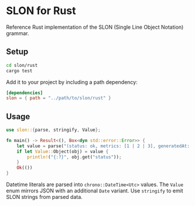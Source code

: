 # SLON for Rust

Reference Rust implementation of the SLON (Single Line Object Notation) grammar.

## Setup

```bash
cd slon/rust
cargo test
```

Add it to your project by including a path dependency:

```toml
[dependencies]
slon = { path = "../path/to/slon/rust" }
```

## Usage

```rust
use slon::{parse, stringify, Value};

fn main() -> Result<(), Box<dyn std::error::Error>> {
    let value = parse("(status: ok, metrics: [1 | 2 | 3], generatedAt: 2024-03-01/18:22:10.001)")?;
    if let Value::Object(obj) = value {
        println!("{:?}", obj.get("status"));
    }
    Ok(())
}
```

Datetime literals are parsed into `chrono::DateTime<Utc>` values. The `Value` enum mirrors JSON with an additional `Date` variant. Use `stringify` to emit SLON strings from parsed data.
